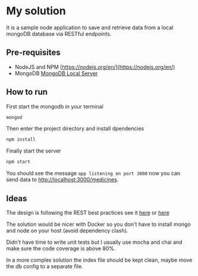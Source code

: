 # My solution

It is a sample node application to save and retrieve data from a local mongoDB database via RESTful endpoints.

## Pre-requisites
- NodeJS and NPM [https://nodejs.org/en/](https://nodejs.org/en/)
- MongoDB [MongoDB Local Server](https://www.mongodb.com/download-center?jmp=nav#community)

## How to run
First start the mongodb in your terminal

```bash
mongod
```

Then enter the project directory and install dpendencies
```bash
npm install
```

Finally start the server
```bash
npm start
```

You should see the message `app listening on port 3000` now you can send data to [http://localhost:3000/medicines](http://localhost:3000/medicines).

## Ideas

The design is following the REST best practices see it [here](https://docs.microsoft.com/en-us/azure/architecture/best-practices/api-design) or [here](https://code-maze.com/top-rest-api-best-practices/)

The solution would be nicer with Docker so you don't have to install mongo and node on your host (avoid dependency clash).

Didn't have time to write unit tests but I usually use mocha and chai and make sure the code coverage is above 80%.

In a more complex solution the index file should be kept clean, maybe move the db config to a separate file.
